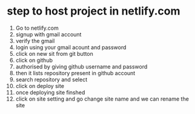 # step to host project in netlify.com
<ol>
  <li>Go to netlify.com</li>
  <li>signup with gmail account</li>
  <li>verify the gmail </li>
  <li>login using your gmail acount and password</li>
  <li>click on new sit from git button</li>
  <li>click on github</li>
   <li>authorised by giving github username and password</li>
  <li>then it lists repository present in github account</li>
  <li>search repository and select</li>
   <li>click on deploy site</li>
   <li>once deploying site finshed</li> 
  <li>click on site setting and go  change site name and we can rename the site</li>
</ol>
